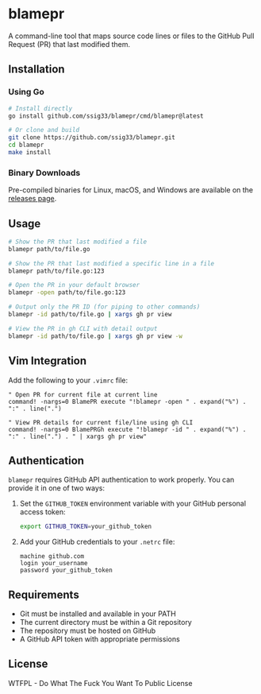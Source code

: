 # blamepr

A command-line tool that maps source code lines or files to the GitHub Pull Request (PR) that last modified them.

## Installation

### Using Go

```bash
# Install directly
go install github.com/ssig33/blamepr/cmd/blamepr@latest

# Or clone and build
git clone https://github.com/ssig33/blamepr.git
cd blamepr
make install
```

### Binary Downloads

Pre-compiled binaries for Linux, macOS, and Windows are available on the [releases page](https://github.com/ssig33/blamepr/releases).

## Usage

```bash
# Show the PR that last modified a file
blamepr path/to/file.go

# Show the PR that last modified a specific line in a file
blamepr path/to/file.go:123

# Open the PR in your default browser
blamepr -open path/to/file.go:123

# Output only the PR ID (for piping to other commands)
blamepr -id path/to/file.go | xargs gh pr view

# View the PR in gh CLI with detail output
blamepr -id path/to/file.go | xargs gh pr view -w
```

## Vim Integration

Add the following to your `.vimrc` file:

```vim
" Open PR for current file at current line
command! -nargs=0 BlamePR execute "!blamepr -open " . expand("%") . ":" . line(".")

" View PR details for current file/line using gh CLI
command! -nargs=0 BlamePRGh execute "!blamepr -id " . expand("%") . ":" . line(".") . " | xargs gh pr view"
```

## Authentication

`blamepr` requires GitHub API authentication to work properly. You can provide it in one of two ways:

1. Set the `GITHUB_TOKEN` environment variable with your GitHub personal access token:
   ```bash
   export GITHUB_TOKEN=your_github_token
   ```

2. Add your GitHub credentials to your `.netrc` file:
   ```
   machine github.com
   login your_username
   password your_github_token
   ```

## Requirements

- Git must be installed and available in your PATH
- The current directory must be within a Git repository
- The repository must be hosted on GitHub
- A GitHub API token with appropriate permissions

## License

WTFPL - Do What The Fuck You Want To Public License